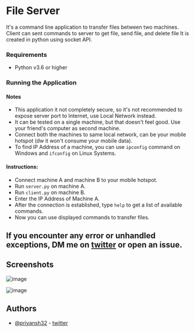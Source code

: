 
# File Server

It's a command line application to transfer files between two machines. Client can sent commands to server to get file, send file, and delete file It is created in python using socket API. 

### Requirements
- Python v3.6 or higher

### Running the Application

#### Notes
- This application it not completely secure, so it's not recommended to expose server port to Internet, use Local Network instead.
- It can be tested on a single machine, but that doesn't feel good. Use your friend's computer as second machine.
- Connect both the machines to same local network, can be your mobile hotspot (dw it won't consume your mobile data).
- To find IP Address of a machine,  you can use `ipconfig` command on Windows and `ifconfig` on Linux Systems.

#### Instructions:
- Connect machine A and machine B to your mobile hotspot.
- Run `server.py` on machine A.
- Run `client.py` on machine B.
- Enter the IP Address of Machine A.
- After the connection is established, type `help` to get a list of available commands.
- Now you can use displayed commands to transfer files.

## If you encounter any error or unhandled exceptions, DM me on [twitter](https://twitter.com/priyanshh32) or open an issue.
## Screenshots

![image](https://user-images.githubusercontent.com/75668169/189548487-7e3adb5d-9eb8-483d-b897-00a169eaffec.png)

![image](https://user-images.githubusercontent.com/75668169/189548493-db4f9be3-0038-4e3b-a17f-d9bc6995f93b.png)

## Authors

- [@priyansh32](https://www.github.com/priyansh32) - [twitter](https://twitter.com/priyanshh32)

